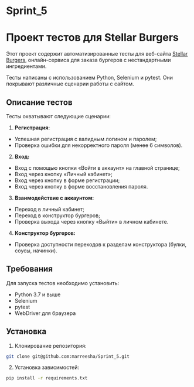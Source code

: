 # Sprint_5
# Проект тестов для Stellar Burgers

Этот проект содержит автоматизированные тесты для веб-сайта [Stellar Burgers](https://stellarburgers.nomoreparties.site/), онлайн-сервиса для заказа бургеров с нестандартными ингредиентами.

Тесты написаны с использованием Python, Selenium и pytest. Они покрывают различные сценарии работы с сайтом.

## Описание тестов
Тесты охватывают следующие сценарии:

1. **Регистрация:**
- Успешная регистрация с валидным логином и паролем;
- Проверка ошибки для некорректного пароля (менее 6 символов).
   
2. **Вход:**
- Вход с помощью кнопки «Войти в аккаунт» на главной странице;
- Вход через кнопку «Личный кабинет»;
- Вход через кнопку в форме регистрации;
- Вход через кнопку в форме восстановления пароля.

3. **Взаимодействие с аккаунтом:**
- Переход в личный кабинет;
- Переход в конструктор бургеров;
- Проверка выхода через кнопку «Выйти» в личном кабинете.
   
4. **Конструктор бургеров:**
- Проверка доступности переходов к разделам конструктора (булки, соусы, начинки).

## Требования
Для запуска тестов необходимо установить:
- Python 3.7 и выше
- Selenium
- pytest
- WebDriver для браузера

## Установка

1. Клонирование репозитория:

```bash
git clone git@github.com:marreesha/Sprint_5.git
```

2. Установка зависимостей:

```bash
pip install -r requirements.txt
```
